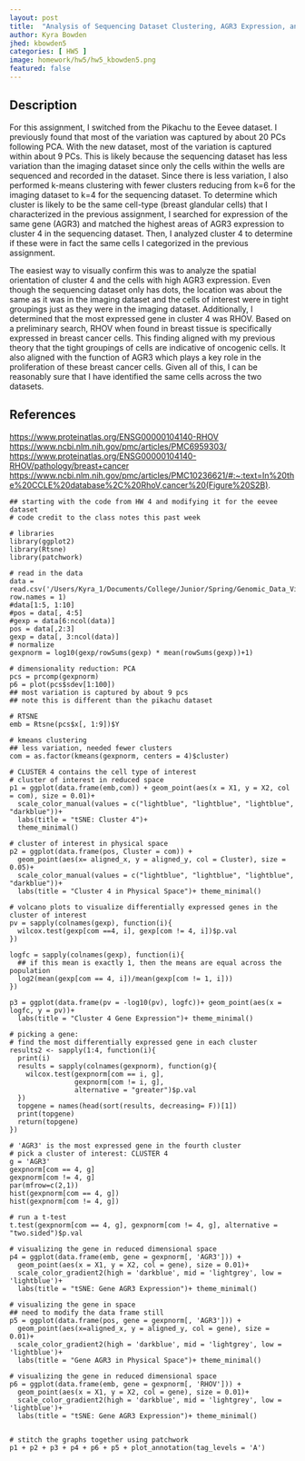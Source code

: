 ```yaml
---
layout: post
title:  "Analysis of Sequencing Dataset Clustering, AGR3 Expression, and cell-typing"
author: Kyra Bowden
jhed: kbowden5
categories: [ HW5 ]
image: homework/hw5/hw5_kbowden5.png
featured: false
---
```


## Description
For this assignment, I switched from the Pikachu to the Eevee dataset. I previously found that most of the variation was captured by about 20 PCs following PCA. With the new dataset, most of the variation is captured within about 9 PCs. This is likely because the sequencing dataset has less variation than the imaging dataset since only the cells within the wells are sequenced and recorded in the dataset. Since there is less variation, I also performed k-means clustering with fewer clusters reducing from k=6 for the imaging dataset to k=4 for the sequencing dataset. To determine which cluster is likely to be the same cell-type (breast glandular cells) that I characterized in the previous assignment, I searched for expression of the same gene (AGR3) and matched the highest areas of AGR3 expression to cluster 4 in the sequencing dataset. Then, I analyzed cluster 4 to determine if these were in fact the same cells I categorized in the previous assignment. 

The easiest way to visually confirm this was to analyze the spatial orientation of cluster 4 and the cells with high AGR3 expression. Even though the sequencing dataset only has dots, the location was about the same as it was in the imaging dataset and the cells of interest were in tight groupings just as they were in the imaging dataset. Additionally, I determined that the most expressed gene in cluster 4 was RHOV. Based on a preliminary search, RHOV when found in breast tissue is specifically expressed in breast cancer cells. This finding aligned with my previous theory that the tight groupings of cells are indicative of oncogenic cells. It also aligned with the function of AGR3 which plays a key role in the proliferation of these breast cancer cells. Given all of this, I can be reasonably sure that I have identified the same cells across the two datasets. 

## References
https://www.proteinatlas.org/ENSG00000104140-RHOV 
https://www.ncbi.nlm.nih.gov/pmc/articles/PMC6959303/ 
https://www.proteinatlas.org/ENSG00000104140-RHOV/pathology/breast+cancer 
https://www.ncbi.nlm.nih.gov/pmc/articles/PMC10236621/#:~:text=In%20the%20CCLE%20database%2C%20RhoV,cancer%20(Figure%20S2B). 

```{r}
## starting with the code from HW 4 and modifying it for the eevee dataset
# code credit to the class notes this past week

# libraries
library(ggplot2)
library(Rtsne)
library(patchwork)

# read in the data
data = read.csv('/Users/Kyra_1/Documents/College/Junior/Spring/Genomic_Data_Visualization/Homework_1/eevee.csv.gz', row.names = 1)
#data[1:5, 1:10]
#pos = data[, 4:5]
#gexp = data[6:ncol(data)]
pos = data[,2:3]
gexp = data[, 3:ncol(data)]
# normalize
gexpnorm = log10(gexp/rowSums(gexp) * mean(rowSums(gexp))+1)

# dimensionality reduction: PCA
pcs = prcomp(gexpnorm)
p6 = plot(pcs$sdev[1:100])
## most variation is captured by about 9 pcs
## note this is different than the pikachu dataset

# RTSNE
emb = Rtsne(pcs$x[, 1:9])$Y

# kmeans clustering
## less variation, needed fewer clusters
com = as.factor(kmeans(gexpnorm, centers = 4)$cluster)

# CLUSTER 4 contains the cell type of interest
# cluster of interest in reduced space
p1 = ggplot(data.frame(emb,com)) + geom_point(aes(x = X1, y = X2, col = com), size = 0.01)+
  scale_color_manual(values = c("lightblue", "lightblue", "lightblue", "darkblue"))+
  labs(title = "tSNE: Cluster 4")+
  theme_minimal()

# cluster of interest in physical space
p2 = ggplot(data.frame(pos, Cluster = com)) + 
  geom_point(aes(x= aligned_x, y = aligned_y, col = Cluster), size = 0.05)+
  scale_color_manual(values = c("lightblue", "lightblue", "lightblue", "darkblue"))+
  labs(title = "Cluster 4 in Physical Space")+ theme_minimal()

# volcano plots to visualize differentially expressed genes in the cluster of interest
pv = sapply(colnames(gexp), function(i){
  wilcox.test(gexp[com ==4, i], gexp[com != 4, i])$p.val
})

logfc = sapply(colnames(gexp), function(i){
  ## if this mean is exactly 1, then the means are equal across the population
  log2(mean(gexp[com == 4, i])/mean(gexp[com != 1, i]))
})

p3 = ggplot(data.frame(pv = -log10(pv), logfc))+ geom_point(aes(x = logfc, y = pv))+
  labs(title = "Cluster 4 Gene Expression")+ theme_minimal()

# picking a gene:
# find the most differentially expressed gene in each cluster
results2 <- sapply(1:4, function(i){
  print(i)
  results = sapply(colnames(gexpnorm), function(g){
    wilcox.test(gexpnorm[com == i, g],
                gexpnorm[com != i, g], 
                alternative = "greater")$p.val
  })
  topgene = names(head(sort(results, decreasing= F))[1])
  print(topgene)
  return(topgene)
})

# 'AGR3' is the most expressed gene in the fourth cluster
# pick a cluster of interest: CLUSTER 4
g = 'AGR3'
gexpnorm[com == 4, g]
gexpnorm[com != 4, g]
par(mfrow=c(2,1))
hist(gexpnorm[com == 4, g])
hist(gexpnorm[com != 4, g])

# run a t-test
t.test(gexpnorm[com == 4, g], gexpnorm[com != 4, g], alternative = "two.sided")$p.val

# visualizing the gene in reduced dimensional space
p4 = ggplot(data.frame(emb, gene = gexpnorm[, 'AGR3'])) + 
  geom_point(aes(x = X1, y = X2, col = gene), size = 0.01)+
  scale_color_gradient2(high = 'darkblue', mid = 'lightgrey', low = 'lightblue')+
  labs(title = "tSNE: Gene AGR3 Expression")+ theme_minimal()

# visualizing the gene in space
## need to modify the data frame still
p5 = ggplot(data.frame(pos, gene = gexpnorm[, 'AGR3'])) + 
  geom_point(aes(x=aligned_x, y = aligned_y, col = gene), size = 0.01)+
  scale_color_gradient2(high = 'darkblue', mid = 'lightgrey', low = 'lightblue')+
  labs(title = "Gene AGR3 in Physical Space")+ theme_minimal()

# visualizing the gene in reduced dimensional space
p6 = ggplot(data.frame(emb, gene = gexpnorm[, 'RHOV'])) + 
  geom_point(aes(x = X1, y = X2, col = gene), size = 0.01)+
  scale_color_gradient2(high = 'darkblue', mid = 'lightgrey', low = 'lightblue')+
  labs(title = "tSNE: Gene AGR3 Expression")+ theme_minimal()


# stitch the graphs together using patchwork
p1 + p2 + p3 + p4 + p6 + p5 + plot_annotation(tag_levels = 'A')
 
```
